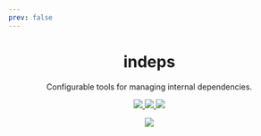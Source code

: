 ```yaml
---
prev: false
---
```


<div style="text-align:center;" align="center">
    <h1>indeps</h1>
    <p>Configurable tools for managing internal dependencies.</p>
    <p>
        <a href="https://github.com/smoosee/indeps/actions/workflows/release.yml">
            <img src="https://img.shields.io/github/actions/workflow/status/smoosee/indeps/release.yml?logo=github&label=release"/>
        </a>
        <a href="https://github.com/smoosee/indeps/blob/main/LICENSE">
            <img src="https://img.shields.io/github/license/smoosee/indeps?logo=github"/>
        </a>
        <a href="https://npmjs.org/package/@smoosee/indeps">
            <img src="https://img.shields.io/npm/v/@smoosee/indeps?logo=npm&logoColor=white&labelColor=CB3837&color=grey&label="/>
        </a>
    </p>
    <p>
        <a href="https://npmjs.org/package/@smoosee/indeps">
            <img src="https://nodei.co/npm/@smoosee/indeps.png"/>
        </a>
    </p>
</div>

